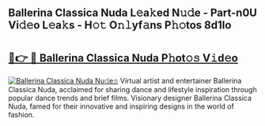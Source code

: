 ## Ballerina Classica Nuda L𝚎a𝚔ed N𝚞𝚍e - Part-n0U Vi𝚍𝚎o L𝚎a𝚔s - H𝚘𝚝 O𝚗𝚕yf𝚊ns P𝚑𝚘tos 8d1Io

# <h2><a href="http://kfaa0o.oniu.top/?m=Ballerina+Classica+Nuda">🔗👉 🔴 Ballerina Classica Nuda P𝚑ot𝚘𝚜 V𝚒d𝚎o</a></h2>

[![Ballerina Classica Nuda Nu𝚍e𝚜](https://i.imgur.com/0qMVB7G.gif)](http://kfaa0o.oniu.top/?m=Ballerina+Classica+Nuda)
Virtual artist and entertainer Ballerina Classica Nuda, acclaimed for sharing dance and lifestyle inspiration through popular dance trends and brief films. Visionary designer Ballerina Classica Nuda, famed for their innovative and inspiring designs in the world of fashion.  
